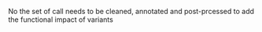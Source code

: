No the set of call needs to be cleaned, annotated and post-prcessed to add the functional impact of variants 